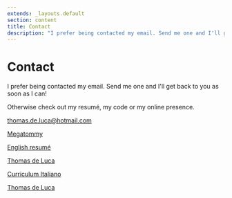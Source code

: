 ```yaml
---
extends: _layouts.default
section: content
title: Contact
description: "I prefer being contacted my email. Send me one and I'll get back to you as soon as I can! Otherwise check out my resumé, my code or my online presence."
---
```


# Contact

I prefer being contacted my email. Send me one and I'll get back to you as soon as I can!

Otherwise check out my resumé, my code or my online presence.

<div class="contact-page row">
    <div class="col-sm-6 order-1 order-sm-1"><p><i class="icon-mail"></i> <a href="mailto:thomas.de.luca@hotmail.com">thomas.de.luca@hotmail.com</a></p></div>
    <div class="col-sm-6 order-4 order-sm-2"><p><i class="icon-github-circled"></i> <a href="https://github.com/megatommy" target="_blank">Megatommy</a></p></div>
    <div class="col-sm-6 order-2 order-sm-3"><p><i class="icon-file-pdf"></i> <a href="/Thomas_de_Luca_CV.pdf" target="_blank">English resumé</a></p></div>
    <div class="col-sm-6 order-5 order-sm-4"><p><i class="icon-linkedin"></i> <a href="https://www.linkedin.com/in/thomas-de-luca-b093099a/" target="_blank">Thomas de Luca</a></p></div>
    <div class="col-sm-6 order-3 order-sm-5"><p><i class="icon-file-pdf"></i> <a href="/Thomas_de_Luca_CV-IT.pdf" target="_blank">Curriculum Italiano</a></p></div>
    <div class="col-sm-6 order-last order-sm-last"><p><i class="icon-facebook"></i> <a href="https://www.facebook.com/megatommy" target="_blank">Thomas de Luca</a></p></div>
</div>

<script type="application/ld+json">
{
    "@context": "http://schema.org",
    "@type": "Person",
    "name": "Thomas de Luca",
    "url": "{{ $page->website_url }}",
    "jobTitle": "IT Consultant",
    "alumniOf": "Hogeschool van Amsterdam",
    "gender": "male",
    "birthDate": "1993-03-01",
    "image": "https://thomasdeluca.nl/assets/img/thomas-de-luca.jpg",
    "sameAs": [
        "https://www.linkedin.com/in/thomas-de-luca-b093099a/"
    ],
    "memberOf": {
        "@type": "Organization",
        "name": "Spazio 2030",
        "url": "https://spazio2030.it"
    }
}
</script>